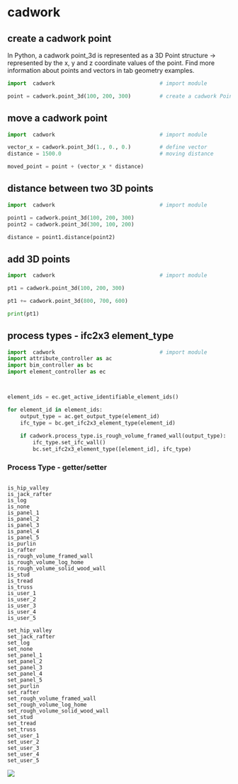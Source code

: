 # cadwork

## create a cadwork point

In Python, a cadwork point_3d is represented as a 3D Point structure -> represented by the x, y and z coordinate values of the point. 
Find more information about points and vectors in tab geometry examples.

```python
import  cadwork                                 # import module

point = cadwork.point_3d(100, 200, 300)         # create a cadwork Point
```

## move a cadwork point 

```python 
import  cadwork                                 # import module

vector_x = cadwork.point_3d(1., 0., 0.)         # define vector
distance = 1500.0                               # moving distance

moved_point = point + (vector_x * distance)    
```

## distance between two 3D points

```python 
import  cadwork                                 # import module

point1 = cadwork.point_3d(100, 200, 300) 
point2 = cadwork.point_3d(300, 100, 200)                            

distance = point1.distance(point2)  
```

## add 3D points

```python 
import  cadwork                                 # import module

pt1 = cadwork.point_3d(100, 200, 300)

pt1 += cadwork.point_3d(800, 700, 600)

print(pt1)
```

## process types - ifc2x3 element_type

```python 
import  cadwork                                 # import module
import attribute_controller as ac
import bim_controller as bc
import element_controller as ec



element_ids = ec.get_active_identifiable_element_ids()

for element_id in element_ids:
    output_type = ac.get_output_type(element_id)
    ifc_type = bc.get_ifc2x3_element_type(element_id)
    
    if cadwork.process_type.is_rough_volume_framed_wall(output_type):
        ifc_type.set_ifc_wall()
        bc.set_ifc2x3_element_type([element_id], ifc_type)

```

### Process Type - getter/setter
```

is_hip_valley
is_jack_rafter
is_log
is_none
is_panel_1
is_panel_2
is_panel_3
is_panel_4
is_panel_5
is_purlin
is_rafter
is_rough_volume_framed_wall
is_rough_volume_log_home
is_rough_volume_solid_wood_wall
is_stud
is_tread
is_truss
is_user_1
is_user_2
is_user_3
is_user_4
is_user_5

set_hip_valley
set_jack_rafter
set_log
set_none
set_panel_1
set_panel_2
set_panel_3
set_panel_4
set_panel_5
set_purlin
set_rafter
set_rough_volume_framed_wall
set_rough_volume_log_home
set_rough_volume_solid_wood_wall
set_stud
set_tread
set_truss
set_user_1
set_user_2
set_user_3
set_user_4
set_user_5
```

<noscript>
    <img src="https://analytics.cadwork.ca/ingress/e6b1702b-6224-4e93-94b7-9e4c2cd7ae06/pixel.gif">
</noscript>
<script defer src="https://analytics.cadwork.ca/ingress/e6b1702b-6224-4e93-94b7-9e4c2cd7ae06/script.js"></script>